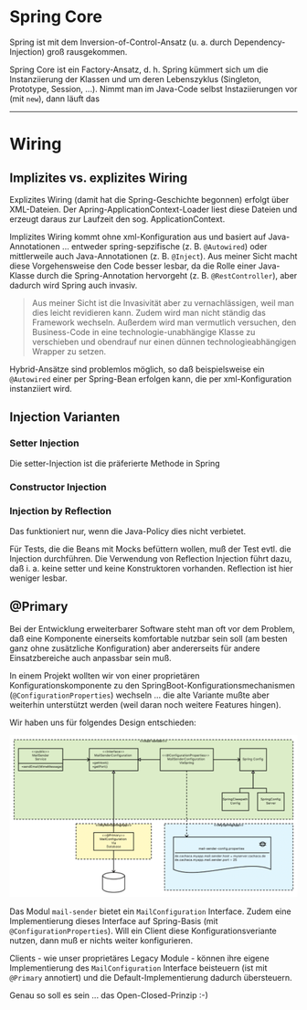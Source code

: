 # Spring Core
Spring ist mit dem Inversion-of-Control-Ansatz (u. a. durch Dependency-Injection) groß rausgekommen.

Spring Core ist ein Factory-Ansatz, d. h. Spring kümmert sich um die Instanziierung der Klassen und um deren Lebenszyklus (Singleton, Prototype, Session, ...). Nimmt man im Java-Code selbst Instaziierungen vor (mit ``new``), dann läuft das 

---

# Wiring
## Implizites vs. explizites Wiring
Explizites Wiring (damit hat die Spring-Geschichte begonnen) erfolgt über XML-Dateien. Der Apring-ApplicationContext-Loader liest diese Dateien und erzeugt daraus zur Laufzeit den sog. ApplicationContext. 

Implizites Wiring kommt ohne xml-Konfiguration aus und basiert auf Java-Annotationen ... entweder spring-sepzifische (z. B. ``@Autowired``) oder mittlerweile auch Java-Annotationen (z. B. ``@Inject``). Aus meiner Sicht macht diese Vorgehensweise den Code besser lesbar, da die Rolle einer Java-Klasse durch die Spring-Annotation hervorgeht (z. B. ``@RestController``), aber dadurch wird Spring auch invasiv. 

> Aus meiner Sicht ist die Invasivität aber zu vernachlässigen, weil man dies leicht revidieren kann. Zudem wird man nicht ständig das Framework wechseln. Außerdem wird man vermutlich versuchen, den Business-Code in eine technologie-unabhängige Klasse zu verschieben und obendrauf nur einen dünnen technologieabhängigen Wrapper zu setzen.

Hybrid-Ansätze sind problemlos möglich, so daß beispielsweise ein ``@Autowired`` einer per Spring-Bean erfolgen kann, die per xml-Konfiguration instanziiert wird.

## Injection Varianten
### Setter Injection
Die setter-Injection ist die präferierte Methode in Spring
### Constructor Injection

### Injection by Reflection
Das funktioniert nur, wenn die Java-Policy dies nicht verbietet.

Für Tests, die die Beans mit Mocks befüttern wollen, muß der Test evtl. die Injection durchführen. Die Verwendung von Reflection Injection führt dazu, daß i. a. keine setter und keine Konstruktoren vorhanden. Reflection ist hier weniger lesbar. 

## @Primary
Bei der Entwicklung erweiterbarer Software steht man oft vor dem Problem, daß eine Komponente einerseits komfortable nutzbar sein soll (am besten ganz ohne zusätzliche Konfiguration) aber andererseits für andere Einsatzbereiche auch anpassbar sein muß.

In einem Projekt wollten wir von einer proprietären Konfigurationskomponente zu den SpringBoot-Konfigurationsmechanismen (``@ConfigurationProperties``) wechseln ... die alte Variante mußte aber weiterhin unterstützt werden (weil daran noch weitere Features hingen).

Wir haben uns für folgendes Design entschieden:

![Spring @Primary im Einsatz](images/springPrimary.png)

Das Modul ``mail-sender`` bietet ein ``MailConfiguration`` Interface. Zudem eine Implementierung dieses Interface auf Spring-Basis (mit ``@ConfigurationProperties``). Will ein Client diese Konfigurationsveriante nutzen, dann muß er nichts weiter konfigurieren.

Clients - wie unser proprietäres Legacy Module - können ihre eigene Implementierung des ``MailConfiguration`` Interface beisteuern (ist mit ``@Primary`` annotiert) und die Default-Implementierung dadurch übersteuern.

Genau so soll es sein ... das Open-Closed-Prinzip :-)
